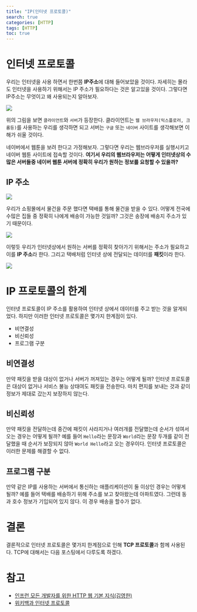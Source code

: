 ```yaml
---
title: "IP(인터넷 프로토콜)"
search: true
categories: [HTTP]
tags: [HTTP]
toc: true
---
```



# 인터넷 프로토콜

우리는 인터넷을 사용 하면서 한번쯤 **IP주소**에 대해 들어보았을 것이다.
자세히는 몰라도 인터넷을 사용하기 위해서는 IP 주소가 필요하다는 것은 알고있을 것이다. 그렇다면 IP주소는 무엇이고 왜 사용되는지 알아보자.

![]({{site.url}}/assets/img/post/http/02/img01.png)

위의 그림을 보면 `클라이언트`와 `서버`가 등장한다. 클라이언트는 `웹 브라우저(익스플로러, 크롬등)`를 사용하는 우리를 생각하면 되고
서버는 `구글` 또는 `네이버` 사이트를 생각해보면 이해가 쉬울 것이다.

네이버에서 웹툰을 보려 한다고 가정해보자. 그렇다면 우리는 웹브라우저를 실행시키고 네이버 웹툰 사이트에 접속할 것이다.
**여기서 우리의 웹브라우저는 어떻게 인터넷상의 수많은 서버들중 네이버 웹툰 서버에 정확히 우리가 원하는 정보를 요청할 수 있을까?**

## IP 주소

![]({{site.url}}/assets/img/post/http/02/img02.png)

우리가 쇼핑몰에서 물건을 주문 했다면 택배를 통해 물건을 받을 수 있다. 어떻게 전국에 수많은 집들 중 정확히 나에게 배송이 가능한 것일까?
그것은 송장에 배송지 주소가 있기 때문이다.

![]({{site.url}}/assets/img/post/http/02/img03.png)

이렇듯 우리가 인터넷상에서 원하는 서버를 정확히 찾아가기 위해서는 주소가 필요하고 이를 **IP 주소**라 한다.
그리고 택배처럼 인터넷 상에 전달되는 데이터를 **패킷**이라 한다.

![]({{site.url}}/assets/img/post/http/02/img04.png)

# IP 프로토콜의 한계
인터넷 프로토콜이 IP 주소를 활용하여 인터넷 상에서 데이터를 주고 받는 것을 알게되었다. 하지만 이러한 인터넷 프로토콜은
몇가지 한계점이 있다.

- 비연결성
- 비신뢰성
- 프로그램 구분

## 비연결성
만약 패킷을 받을 대상이 없거나 서버가 꺼져있는 경우는 어떻게 될까? 인터넷 프로토콜은 대상이 없거나 서비스 불능 상태여도 패킷을 전송한다.
마치 편지를 보내는 것과 같이 정보가 제대로 갔는지 보장하지 않는다.

## 비신뢰성
만약 패킷을 전달하는데 중간에 패킷이 사라지거나 여러개를 전달했는데 순서가 섞여서 오는 경우는 어떻게 될까?
예를 들어 `Hello`라는 문장과 `World`라는 문장 두개를 같이 전달했을 때 순서가 보장되지 않아 `World Hello`라고 오는 경우이다.
인터넷 프로토콜은 이러한 문제를 해결할 수 없다.

## 프로그램 구분
만약 같은 IP를 사용하는 서버에서 통신하는 애플리케이션이 둘 이상인 경우는 어떻게 될까?
예를 들어 택배를 배송하기 위해 주소를 보고 찾아왔는데 아파트였다. 그런데 동과 호수 정보가 기입되어 있지 않다.
이 경우 배송을 할수가 없다.

# 결론
결론적으로 인터넷 프로토콜은 몇가지 한계점으로 인해 **TCP 프로토콜**과 함께 사용된다. TCP에 대해서는 다음 포스팅에서 다루도록 하겠다.

# 참고

- [인프런 모든 개발자를 위한 HTTP 웹 기본 지식(김영한)](https://www.inflearn.com/course/http-%EC%9B%B9-%EB%84%A4%ED%8A%B8%EC%9B%8C%ED%81%AC/dashboard)
- [위키백과 인터넷 프로토콜](https://ko.wikipedia.org/wiki/%EC%9D%B8%ED%84%B0%EB%84%B7_%ED%94%84%EB%A1%9C%ED%86%A0%EC%BD%9C)
